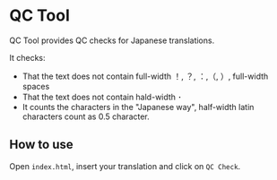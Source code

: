 # QC Tool

QC Tool provides QC checks for Japanese translations.

It checks:
- That the text does not contain full-width ！, ？, ：,（, ）, full-width spaces
- That the text does not contain hald-width ･
- It counts the characters in the "Japanese way", half-width latin characters count as 0.5 character.

## How to use

Open `index.html`, insert your translation and click on `QC Check`.